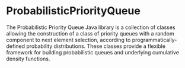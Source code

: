 # ProbabilisticPriorityQueue
The Probabilistic Priority Queue Java library is a collection of classes allowing the construction of a class of priority queues with a random component to next element selection, according to programmatically-defined probability distributions. These classes provide a flexible framework for building probabilistic queues and underlying cumulative density functions.
